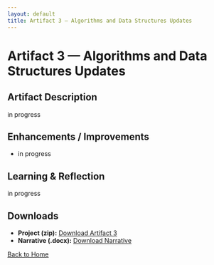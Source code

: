 ```yaml
---
layout: default
title: Artifact 3 — Algorithms and Data Structures Updates
---
```


# Artifact 3 — Algorithms and Data Structures Updates

## Artifact Description
in progress

## Enhancements / Improvements
- in progress

## Learning & Reflection
in progress

## Downloads
- **Project (zip):** [Download Artifact 3](../downloads/artifact-3/Artifact-3.zip)
- **Narrative (.docx):** [Download Narrative](../downloads/artifact-3/Artifact-3-Narrative.docx)

[Back to Home](/)
